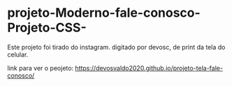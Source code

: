 # projeto-Moderno-fale-conosco-Projeto-CSS-

Este projeto foi tirado do instagram. digitado por devosc, de print da tela do celular.

link para ver o peojeto: https://devosvaldo2020.github.io/projeto-tela-fale-conosco/


